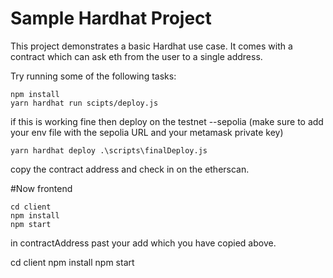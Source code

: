 # Sample Hardhat Project

This project demonstrates a basic Hardhat use case. It comes with a contract which can ask eth from the user to a single address.

Try running some of the following tasks:

```
npm install
yarn hardhat run scipts/deploy.js
```
if this is working fine then 
deploy on the testnet --sepolia (make sure to add your env file with the sepolia URL and your metamask private key)
```
yarn hardhat deploy .\scripts\finalDeploy.js 
```
copy the contract address and check in on the etherscan.

#Now frontend
```
cd client
npm install
npm start
```
in contractAddress past your add which you have copied above.


cd client
npm install
npm start
```
